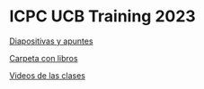# ICPC UCB Training 2023

[Diapositivas y apuntes ](https://github.com/rodo-code/ICPC-Training-UCB-2023/tree/main/Apuntes)

[Carpeta con libros](https://drive.google.com/drive/folders/1mOsglDxGm1LaKX4g1WdENBLfHCzbi_Qz?usp=sharing)

[Videos de las clases](https://www.youtube.com/playlist?list=PLev_qbkyZIRXMIZGgGASAjltNGuJnBtiV)